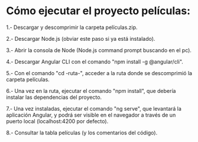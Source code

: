 # Cómo ejecutar el proyecto películas:

1.- Descargar y descomprimir la carpeta películas.zip.

2.- Descargar Node.js (obviar este paso si ya está instalado).

3.- Abrir la consola de Node (Node.js command prompt buscando en el pc).

4.- Descargar Angular CLI con el comando "npm install -g @angular/cli".

5.- Con el comando "cd -ruta-", acceder a la ruta donde se descomprimió la carpeta películas.

6.- Una vez en la ruta, ejecutar el comando "npm install", que debería instalar las dependencias del proyecto.

7.- Una vez instaladas, ejecutar el comando "ng serve", que levantará la aplicación Angular, y podrá ser visible en el navegador a través de un puerto local (localhost:4200 por defecto).

8.- Consultar la tabla películas (y los comentarios del código).

